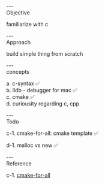 ---\
Objective


familiarize with c



---\
Approach


build simple thing from scratch




---\
concepts

a. c-syntax :white_check_mark:\
b. lldb - debugger for mac :white_check_mark:\
c. cmake :white_check_mark:\
d. curiousity regarding c, cpp


---\
Todo


c-1. cmake-for-all: cmake template :white_check_mark:

d-1. malloc vs new :white_check_mark:



---\
Reference


c-1. [cmake-for-all](https://github.com/kev0960/cmake-for-all)
